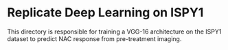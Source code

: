 # Replicate Deep Learning on ISPY1
This directory is responsible for training a VGG-16 architecture on the ISPY1 dataset to predict NAC response from pre-treatment imaging.
